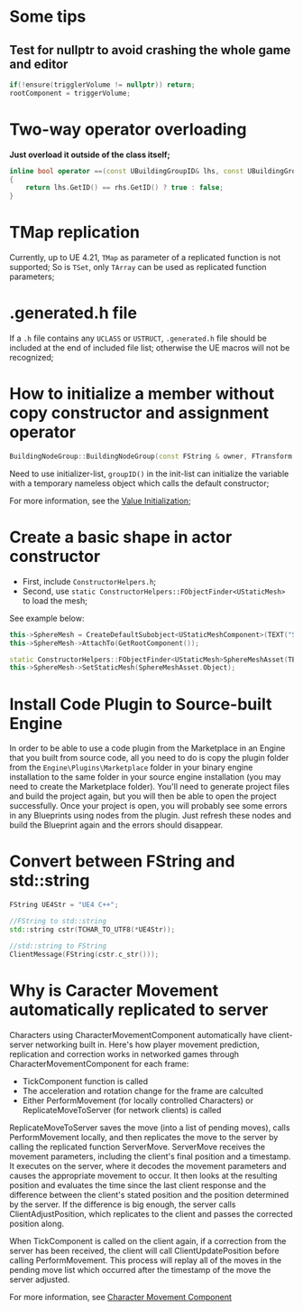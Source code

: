 # Some tips
## Test for nullptr to avoid crashing the whole game and editor
```C++
if(!ensure(trigglerVolume != nullptr)) return;
rootComponent = triggerVolume;
```
# Two-way operator overloading
**Just overload it outside of the class itself;**
```C++
inline bool operator ==(const UBuildingGroupID& lhs, const UBuildingGroupID& rhs)
{
	return lhs.GetID() == rhs.GetID() ? true : false;
}
```
# TMap replication
Currently, up to UE 4.21, `TMap` as parameter of a replicated function is not supported; So is `TSet`, only `TArray` can be used as replicated function parameters;
# .generated.h file
If a `.h` file contains any `UCLASS` or `USTRUCT`, `.generated.h` file should be included at the end of included file list; otherwise the UE macros will not be recognized;
# How to initialize a member without copy constructor and assignment operator
```C++
BuildingNodeGroup::BuildingNodeGroup(const FString & owner, FTransform trans) : ownerID(owner), baseTransform(trans), groupID(), nodes() {};
```
Need to use initializer-list, `groupID()` in the init-list can initialize the variable with a temporary nameless object which calls the default constructor;

For more information, see the [Value Initialization](https://en.cppreference.com/w/cpp/language/value_initialization);
# Create a basic shape in actor constructor
- First, include `ConstructorHelpers.h`;  
- Second, use `static ConstructorHelpers::FObjectFinder<UStaticMesh>` to load the mesh;

See example below:
```C++
this->SphereMesh = CreateDefaultSubobject<UStaticMeshComponent>(TEXT("SphereMesh"));
this->SphereMesh->AttachTo(GetRootComponent());

static ConstructorHelpers::FObjectFinder<UStaticMesh>SphereMeshAsset(TEXT("StaticMesh'/Engine/BasicShapes/Sphere.Sphere'"));
this->SphereMesh->SetStaticMesh(SphereMeshAsset.Object);
```
# Install Code Plugin to Source-built Engine
In order to be able to use a code plugin from the Marketplace in an Engine that you built from source code, all you need to do is copy the plugin folder from the `Engine\Plugins\Marketplace` folder in your binary engine installation to the same folder in your source engine installation (you may need to create the Marketplace folder). You'll need to generate project files and build the project again, but you will then be able to open the project successfully. Once your project is open, you will probably see some errors in any Blueprints using nodes from the plugin. Just refresh these nodes and build the Blueprint again and the errors should disappear.
# Convert between FString and std::string
```C++
FString UE4Str = "UE4 C++"; 

//FString to std::string
std::string cstr(TCHAR_TO_UTF8(*UE4Str));

//std::string to FString
ClientMessage(FString(cstr.c_str()));
```
# Why is Caracter Movement automatically replicated to server
Characters using CharacterMovementComponent automatically have client-server networking built in. Here's how player movement prediction, replication and correction works in networked games through CharacterMovementComponent for each frame:  
- TickComponent function is called
- The acceleration and rotation change for the frame are calculted
- Either PerformMovement (for locally controlled Characters) or ReplicateMoveToServer (for network clients) is called  

ReplicateMoveToServer saves the move (into a list of pending moves), calls PerformMovement locally, and then replicates the move to the server by calling the replicated function ServerMove. ServerMove receives the movement parameters, including the client's final position and a timestamp. It executes on the server, where it decodes the movement parameters and causes the appropriate movement to occur. It then looks at the resulting position and evaluates the time since the last client response and the difference between the client's stated position and the position determined by the server. If the difference is big enough, the server calls ClientAdjustPosition, which replicates to the client and passes the corrected position along.

When TickComponent is called on the client again, if a correction from the server has been received, the client will call ClientUpdatePosition before calling PerformMovement. This process will replay all of the moves in the pending move list which occurred after the timestamp of the move the server adjusted.  

For more information, see [Character Movement Component](https://docs.unrealengine.com/en-US/Gameplay/Networking/CharacterMovementComponent/index.html)
